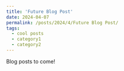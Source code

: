 ```yaml
---
title: 'Future Blog Post'
date: 2024-04-07
permalink: /posts/2024/4/Future Blog Post/
tags:
  - cool posts
  - category1
  - category2
---
```


Blog posts to come!
